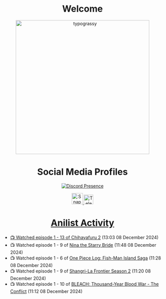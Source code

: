 <div align="center">

# Welcome
<a href="https://github.com/kawarimidoll/typograssy">
    <img alt="typograssy" src="https://typograssy.deno.dev/api?text=%E3%82%88%E3%81%86%E3%81%93%E3%81%9D%E3%81%BF%E3%81%AA%E3%81%95%E3%82%93%20-%20Sheby--&&l0=none&l1=82d9d0&l2=027353&l3=038c4c&l4=01402e&bg=none&frame=none&speed=100&comment=" width="421.99">
</a>

</div>

<div align="center">

# Social Media Profiles

[![Discord Presence](https://lanyard.cnrad.dev/api/612532963938271232)](https://discord.com/users/612532963938271232)


<a href="https://www.snapchat.com/add/a.sheby" title="Snapchat Profile">
    <img src="https://www.freepnglogos.com/uploads/snapchat-logo-png-0.png" width="35" alt="Snapchat Logo" />


<a href="https://t.me/ASheby" title="Telegram Profile">
    <img src="https://www.freepnglogos.com/uploads/telegram-logo-png-0.png" width="30" alt="Telegram Logo" />


</div>

<div align="center">

# Anilist Activity

</div>

<!-- ANILIST_ACTIVITY:start -->

-   📺 Watched episode 1 - 13 of [Chihayafuru 2](https://anilist.co/anime/14397) (13:03 08 December 2024)
-   📺 Watched episode 1 - 9 of [Nina the Starry Bride](https://anilist.co/anime/171038) (11:48 08 December 2024)
-   📺 Watched episode 1 - 6 of [One Piece Log: Fish-Man Island Saga](https://anilist.co/anime/183423) (11:28 08 December 2024)
-   📺 Watched episode 1 - 9 of [Shangri-La Frontier Season 2](https://anilist.co/anime/176508) (11:20 08 December 2024)
-   📺 Watched episode 1 - 10 of [BLEACH: Thousand-Year Blood War - The Conflict](https://anilist.co/anime/169755) (11:12 08 December 2024)

<!-- ANILIST_ACTIVITY:end -->
